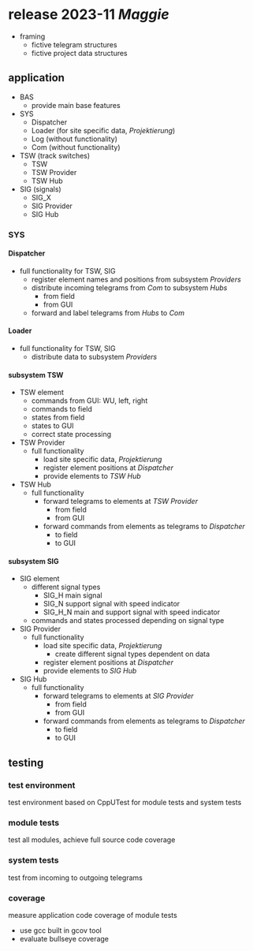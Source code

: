 # release 2023-11 _Maggie_
-   framing
    -   fictive telegram structures
    -   fictive project data structures

## application
-   BAS
    -   provide main base features
-   SYS
    -   Dispatcher
    -   Loader (for site specific data, _Projektierung_)
    -   Log (without functionality)
    -   Com (without functionality)
-   TSW (track switches)
    -   TSW
    -   TSW Provider
    -   TSW Hub
-   SIG (signals)
    -   SIG_X
    -   SIG Provider
    -   SIG Hub

### SYS
#### Dispatcher
-   full functionality for TSW, SIG
    -   register element names and positions from subsystem _Providers_
    -   distribute incoming telegrams from _Com_ to subsystem _Hubs_
        -   from field
        -   from GUI
    -   forward and label telegrams from _Hubs_ to _Com_
#### Loader
-   full functionality for TSW, SIG
    -   distribute data to subsystem _Providers_
#### subsystem TSW
-   TSW element
    -   commands from GUI: WU, left, right
    -   commands to field
    -   states from field
    -   states to GUI 
    -   correct state processing
-   TSW Provider
    -   full functionality
        -   load site specific data, _Projektierung_
        -   register element positions at _Dispatcher_
        -   provide elements to _TSW Hub_
-   TSW Hub
    -   full functionality
        -   forward telegrams to elements at _TSW Provider_
            -   from field
            -   from GUI
        -   forward commands from elements as telegrams to _Dispatcher_
            -   to field
            -   to GUI
#### subsystem SIG
-   SIG element
    -   different signal types
        -   SIG_H main signal
        -   SIG_N support signal with speed indicator
        -   SIG_H_N main and support signal with speed indicator
    -   commands and states processed depending on signal type
-   SIG Provider
    -   full functionality
        -   load site specific data, _Projektierung_
            -   create different signal types dependent on data
        -   register element positions at _Dispatcher_
        -   provide elements to _SIG Hub_
-   SIG Hub
    -   full functionality
        -   forward telegrams to elements at _SIG Provider_
            -   from field
            -   from GUI
        -   forward commands from elements as telegrams to _Dispatcher_
            -   to field
            -   to GUI
## testing
### test environment
test environment based on CppUTest for module tests and system tests
### module tests
test all modules, achieve full source code coverage
### system tests
test from incoming to outgoing telegrams
### coverage
measure application code coverage of module tests
-   use gcc built in gcov tool
-   evaluate bullseye coverage